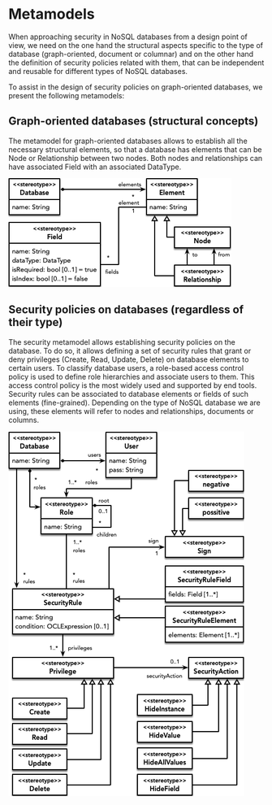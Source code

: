 # Metamodels

When approaching security in NoSQL databases from a design point of view, we need on the one hand the structural aspects specific to the type of database (graph-oriented, document or columnar) and on the other hand the definition of security policies related with them, that can be independent and reusable for different types of NoSQL databases.

To assist in the design of security policies on graph-oriented databases, we present the following metamodels:

## Graph-oriented databases (structural concepts)

The metamodel for graph-oriented databases allows to establish all the necessary structural elements, so that a database has elements that can be Node or Relationship between two nodes. Both nodes and relationships can have associated Field with an associated DataType.

![](img/MMgraph.png)


## Security policies on databases (regardless of their type)

The security metamodel allows establishing security policies on the database. To do so, it allows defining a set of security rules that grant or deny privileges (Create, Read, Update, Delete) on database elements to certain users. To classify database users, a role-based access control policy is used to define role hierarchies and associate users to them. This access control policy is the most widely used and supported by end tools. 
Security rules can be associated to database elements or fields of such elements (fine-grained). Depending on the type of NoSQL database we are using, these elements will refer to nodes and relationships, documents or columns.

![](img/MMsecurity.png)
